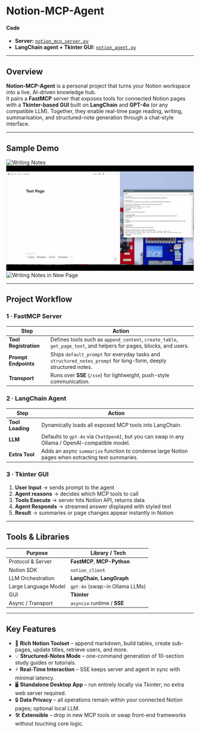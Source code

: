 # Notion-MCP-Agent

#### Code

* **Server:** [`notion_mcp_server.py`](notion_mcp_server.py)
* **LangChain agent + Tkinter GUI:** [`notion_agent.py`](notion_agent.py)

---

## Overview

**Notion-MCP-Agent** is a personal project that turns your Notion workspace into a live, AI-driven knowledge hub.  
It pairs a **FastMCP** server that exposes tools for connected Notion pages with a **Tkinter-based GUI** built on **LangChain** and **GPT-4o** (or any compatible LLM). Together, they enable real-time page reading, writing, summarisation, and structured-note generation through a chat-style interface.

---

## Sample Demo
![Writing Notes](writing_structured_notes.gif)  
![Table Creation](Table_Creation.gif)  
![Writing Notes in New Page](page_with_notes.gif)

---

## Project Workflow

### 1 · FastMCP Server

| Step                  | Action                                                                                                                  |
| --------------------- | ----------------------------------------------------------------------------------------------------------------------- |
| **Tool Registration** | Defines tools such as `append_content`, `create_table`, `get_page_text`, and helpers for pages, blocks, and users.      |
| **Prompt Endpoints**  | Ships `default_prompt` for everyday tasks and `structured_notes_prompt` for long-form, deeply structured notes.         |
| **Transport**         | Runs over **SSE** (`/sse`) for lightweight, push-style communication.                                                   |

### 2 · LangChain Agent

| Step             | Action                                                                                           |
| ---------------- | ------------------------------------------------------------------------------------------------- |
| **Tool Loading** | Dynamically loads all exposed MCP tools into LangChain.                                           |
| **LLM**          | Defaults to `gpt-4o` via `ChatOpenAI`, but you can swap in any Ollama / OpenAI-compatible model.   |
| **Extra Tool**   | Adds an async `summarize` function to condense large Notion pages when extracting text summaries. |

### 3 · Tkinter GUI

1. **User Input** → sends prompt to the agent  
2. **Agent reasons** → decides which MCP tools to call  
3. **Tools Execute** → server hits Notion API, returns data  
4. **Agent Responds** → streamed answer displayed with styled text  
5. **Result** → summaries or page changes appear instantly in Notion  

---

## Tools & Libraries

| Purpose               | Library / Tech                 |
| --------------------- | ------------------------------ |
| Protocol & Server     | **FastMCP**, **MCP-Python**    |
| Notion SDK            | `notion_client`                |
| LLM Orchestration     | **LangChain**, **LangGraph**   |
| Large Language Model  | `gpt-4o` (swap-in Ollama LLMs) |
| GUI                   | **Tkinter**                    |
| Async / Transport     | `asyncio` runtime / **SSE**    |

---

## Key Features

* 🔧 **Rich Notion Toolset** – append markdown, build tables, create sub-pages, update titles, retrieve users, and more.  
* 💡 **Structured-Notes Mode** – one-command generation of 10-section study guides or tutorials.  
* ⚡ **Real-Time Interaction** – SSE keeps server and agent in sync with minimal latency.  
* 🖥️ **Standalone Desktop App** – run entirely locally via Tkinter; no extra web server required.  
* 🔒 **Data Privacy** – all operations remain within your connected Notion pages; optional local LLM.  
* 🛠️ **Extensible** – drop in new MCP tools or swap front-end frameworks without touching core logic.  
